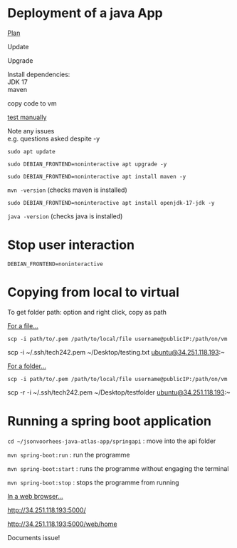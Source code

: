 # Deployment of a java App

<u>Plan</u> 

Update

Upgrade

Install dependencies:<br>
JDK 17<br>
maven

copy code to vm

<u>test manually</u>

Note any issues<br>
e.g. questions asked despite -y<br>

```sudo apt update```

```sudo DEBIAN_FRONTEND=noninteractive apt upgrade -y```


```sudo DEBIAN_FRONTEND=noninteractive apt install maven -y```


```mvn -version``` (checks maven is installed)

```sudo DEBIAN_FRONTEND=noninteractive apt install openjdk-17-jdk -y```

```java -version``` (checks java is installed)

# Stop user interaction

```DEBIAN_FRONTEND=noninteractive``` 

# Copying from local to virtual

To get folder path: option and right click, copy as path

<u>For a file...</u>

```scp -i path/to/.pem /path/to/local/file username@publicIP:/path/on/vm```

scp -i ~/.ssh/tech242.pem ~/Desktop/testing.txt ubuntu@34.251.118.193:~

<u>For a folder...</u>

```scp -i path/to/.pem /path/to/local/file username@publicIP:/path/on/vm```

scp -r -i ~/.ssh/tech242.pem ~/Desktop/testfolder ubuntu@34.251.118.193:~

# Running a spring boot application

```cd ~/jsonvoorhees-java-atlas-app/springapi``` : move into the api folder

```mvn spring-boot:run``` : run the programme

```mvn spring-boot:start``` : runs the programme without engaging the terminal

```mvn spring-boot:stop``` : stops the programme from running

<u>In a web browser...</u>

http://34.251.118.193:5000/

http://34.251.118.193:5000/web/home



Documents issue!
